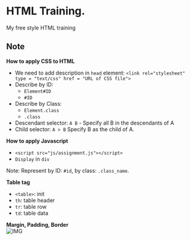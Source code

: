 # HTML Training.  
My free style HTML training
## Note  
**How to apply CSS to HTML**  
- We need to add description in `head` element: `<link rel="stylesheet" type = "text/css" href = "URL of CSS file">`  
- Describe by ID:  
    + `Element#ID`
    + `#ID`  
- Describe by Class:  
    + `Element.class`  
    + `.class`      
- Descendant selector:  `A B` - Specify all B in the descendants of A  
- Child selector: `A > B` Specify B as the child of A.  



**How to apply Javascript**  
- `<script src="js/assignment.js"></script>`  
- `Display` in `div`  

Note: Represent by ID: `#id`, by class: `.class_name`.  

**Table tag**  
- `<table>`: init  
- `th`: table header
- `tr`: table row  
- `td`: table data  

**Margin, Padding, Border**  
![IMG](https://raw.githubusercontent.com/tuyentran0500/cs_exercise/master/11.2.%20CSS/layout.png)  




  

